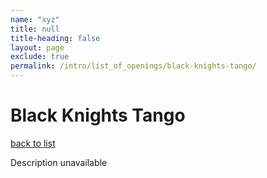 ```yaml
---
name: "xyz"
title: null
title-heading: false
layout: page
exclude: true
permalink: /intro/list_of_openings/black-knights-tango/
---
```


# Black Knights Tango

[back to list](../../list_of_openings)

Description unavailable